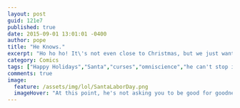 ```yaml
---
layout: post
guid: 121e7
published: true
date: 2015-09-01 13:01:01 -0400
author: pope
title: "He Knows."
excerpt: "Ho ho ho! It\'s not even close to Christmas, but we just want to remind you that Santa is a real human being who is still forced to exist all year long! Ho ho ho!"
category: Comics
tags: ["Happy Holidays","Santa","curses","omniscience","he can't stop it even if he wants to","he really wants to","Merry Christmas","Allston Christmas","I'm going to go cry in the shower now","He Knows","Oh god does He Know"]
comments: true 
image:
  feature: /assets/img/lol/SantaLaborDay.png
  imageHover: "At this point, he's not asking you to be good for goodness', or even your own sake; he just really can't handle watching you revolting people anymore."
---
```


